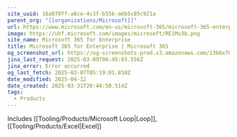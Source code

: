 ```yaml
---
site_uuid: 16a8797f-a8ce-4c3f-b55b-a6b5c85c921a
parent_org: "[[organizations/Microsoft]]"
url: https://www.microsoft.com/en-us/microsoft-365/microsoft-365-enterprise
image: https://uhf.microsoft.com/images/microsoft/RE1Mu3b.png
site_name: Microsoft 365 for Enterprise
title: Microsoft 365 for Enterprise | Microsoft 365
og_screenshot_url: https://og-screenshots-prod.s3.amazonaws.com/1366x768/80/false/428fecd2c2b3d4a9bd30548260a1c1ee91670991b55b0981b1a2e25000539143.jpeg
jina_last_request: 2025-03-09T06:45:03.556Z
jina_error: Error occurred
og_last_fetch: 2025-03-07T05:19:01.810Z
date_modified: 2025-04-12
date_created: 2025-03-31T20:44:50.514Z
tags:
  - Products
---
```




























Includes [[Tooling/Products/Microsoft Loop|Loop]], [[Tooling/Products/Excel|Excel]]



